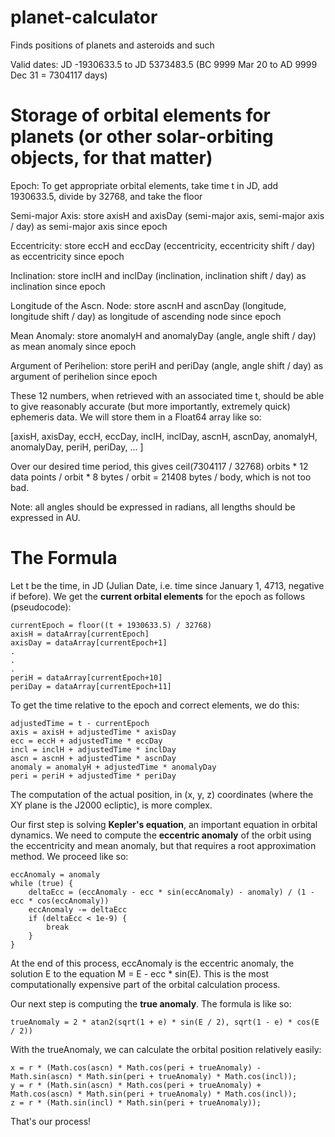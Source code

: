 # planet-calculator
Finds positions of planets and asteroids and such

Valid dates: JD -1930633.5 to JD 5373483.5 (BC 9999 Mar 20 to AD 9999 Dec 31 = 7304117 days)

# Storage of orbital elements for planets (or other solar-orbiting objects, for that matter)

Epoch: To get appropriate orbital elements, take time t in JD, add 1930633.5, divide by 32768, and take the floor

Semi-major Axis: store axisH and axisDay (semi-major axis, semi-major axis / day) as semi-major axis since epoch

Eccentricity: store eccH and eccDay (eccentricity, eccentricity shift / day) as eccentricity since epoch

Inclination: store inclH and inclDay (inclination, inclination shift / day) as inclination since epoch

Longitude of the Ascn. Node: store ascnH and ascnDay (longitude, longitude shift / day) as longitude of ascending node since epoch

Mean Anomaly: store anomalyH and anomalyDay (angle, angle shift / day) as mean anomaly since epoch

Argument of Perihelion: store periH and periDay (angle, angle shift / day) as argument of perihelion since epoch

These 12 numbers, when retrieved with an associated time t, should be able to give reasonably accurate (but more importantly, extremely quick) ephemeris data. We will store them in a Float64 array like so:

[axisH, axisDay, eccH, eccDay, inclH, inclDay, ascnH, ascnDay, anomalyH, anomalyDay, periH, periDay, ... ]

Over our desired time period, this gives ceil(7304117 / 32768) orbits * 12 data points / orbit * 8 bytes / orbit = 21408 bytes / body, which is not too bad.

Note: all angles should be expressed in radians, all lengths should be expressed in AU.

# The Formula

Let t be the time, in JD (Julian Date, i.e. time since January 1, 4713, negative if before). We get the **current orbital elements** for the epoch as follows (pseudocode):

```
currentEpoch = floor((t + 1930633.5) / 32768)
axisH = dataArray[currentEpoch]
axisDay = dataArray[currentEpoch+1]
.
.
.
periH = dataArray[currentEpoch+10]
periDay = dataArray[currentEpoch+11]
```

To get the time relative to the epoch and correct elements, we do this:

```
adjustedTime = t - currentEpoch
axis = axisH + adjustedTime * axisDay
ecc = eccH + adjustedTime * eccDay
incl = inclH + adjustedTime * inclDay
ascn = ascnH + adjustedTime * ascnDay
anomaly = anomalyH + adjustedTime * anomalyDay
peri = periH + adjustedTime * periDay
```

The computation of the actual position, in (x, y, z) coordinates (where the XY plane is the J2000 ecliptic), is more complex.

Our first step is solving **Kepler's equation**, an important equation in orbital dynamics. We need to compute the **eccentric anomaly** of the orbit using the eccentricity and mean anomaly, but that requires a root approximation method. We proceed like so:

```
eccAnomaly = anomaly
while (true) {
    deltaEcc = (eccAnomaly - ecc * sin(eccAnomaly) - anomaly) / (1 - ecc * cos(eccAnomaly))
    eccAnomaly -= deltaEcc
    if (deltaEcc < 1e-9) {
        break
    }
}
```

At the end of this process, eccAnomaly is the eccentric anomaly, the solution E to the equation M = E - ecc * sin(E). This is the most computationally expensive part of the orbital calculation process.

Our next step is computing the **true anomaly**. The formula is like so:

```
trueAnomaly = 2 * atan2(sqrt(1 + e) * sin(E / 2), sqrt(1 - e) * cos(E / 2))
```

With the trueAnomaly, we can calculate the orbital position relatively easily:

```
x = r * (Math.cos(ascn) * Math.cos(peri + trueAnomaly) - Math.sin(ascn) * Math.sin(peri + trueAnomaly) * Math.cos(incl));
y = r * (Math.sin(ascn) * Math.cos(peri + trueAnomaly) + Math.cos(ascn) * Math.sin(peri + trueAnomaly) * Math.cos(incl));
z = r * (Math.sin(incl) * Math.sin(peri + trueAnomaly));
```

That's our process!
